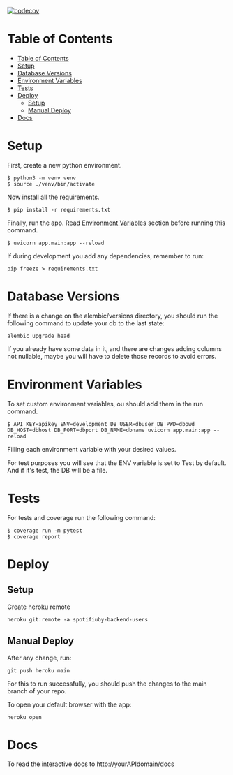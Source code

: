 [![codecov](https://codecov.io/gh/Spotifiuby/backend-users/branch/main/graph/badge.svg?token=nGGJVRVXdi)](https://codecov.io/gh/Spotifiuby/backend-users)

# Table of Contents
- [Table of Contents](#table-of-contents)
- [Setup](#setup)
- [Database Versions](#database-versions)
- [Environment Variables](#environment-variables)
- [Tests](#tests)
- [Deploy](#deploy)
  - [Setup](#setup-1)
  - [Manual Deploy](#manual-deploy)
- [Docs](#docs)

# Setup
First, create a new python environment.
```
$ python3 -m venv venv
$ source ./venv/bin/activate
```

Now install all the requirements.
```
$ pip install -r requirements.txt
```

Finally, run the app. Read [Environment Variables](##environment-variables) section before running this command.
```
$ uvicorn app.main:app --reload
```

If during development you add any dependencies, remember to run:
``` 
pip freeze > requirements.txt
```

# Database Versions
If there is a change on the alembic/versions directory, you should run the following command to update your db to the last state:
```
alembic upgrade head
```
If you already have some data in it, and there are changes adding columns not nullable, maybe you will have to delete those records to avoid errors.

# Environment Variables
To set custom environment variables, ou should add them in the run command.
```
$ API_KEY=apikey ENV=development DB_USER=dbuser DB_PWD=dbpwd DB_HOST=dbhost DB_PORT=dbport DB_NAME=dbname uvicorn app.main:app --reload
```
Filling each environment variable with your desired values.

For test purposes you will see that the ENV variable is set to Test by default. And if it's test, the DB will be a file.

# Tests
For tests and coverage run the following command:
```
$ coverage run -m pytest
$ coverage report
```

# Deploy
## Setup
Create heroku remote
```
heroku git:remote -a spotifiuby-backend-users
```

## Manual Deploy
After any change, run:
```
git push heroku main
```
For this to run successfully, you should push the changes to the main branch of your repo.

To open your default browser with the app:
```
heroku open
```

# Docs
To read the interactive docs to
http://yourAPIdomain/docs